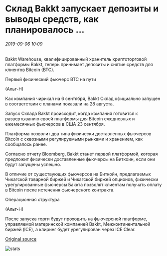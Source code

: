 # Склад Bakkt запускает депозиты и выводы средств, как планировалось ...

###### 2019-09-06 10:09

Bakkt Warehouse, квалифицированный хранитель криптоторговой платформы Bakkt, теперь принимает депозиты и снятие средств для клиентов Bitcoin (BTC).

Первый физический фьючерс BTC на пути

(Альт-Н)

Как компания чирикал на 6 сентября, Bakkt Склад официально запущен в соответствии с планами показали на 28 августа.

Запуск Склада Bakkt происходит, когда компания готовится к развертыванию своей платформы для Bitcoin ежедневных и ежемесячных фьючерсов в США 23 сентября.

Платформа позволит два типа физически доставленных фьючерсов Bitcoin с сквозными регулируемыми рынками и хранением, как сообщалось ранее.

Согласно отчету Bloomberg, Bakkt станет первой платформой, которая предложит физически доставленные фьючерсы на Биткоин, если они будут запущены успешно.

В отличие от существующих фьючерсов на Биткойн, предлагаемых Чикагской товарной биржей и Чикагской биржей опционов, физически урегулированные фьючерсы Баккта позволят клиентам получать оплату в Bitcoin после истечения фьючерсного контракта.

Операционная структура

(Альт-Н)

После запуска торги будут проходить на фьючерсной платформе, управляемой материнской компанией Bakkt, Межконтинентальной биржей (ICE), а клиринг будет урегулирован через ICE Clear.

[Original source](https://cointelegraph.com/news/bakkt-warehouse-launches-deposits-and-withdrawals-as-planned)

![stats](https://c.statcounter.com/11760860/0/a89fa40b/1/ "stats")